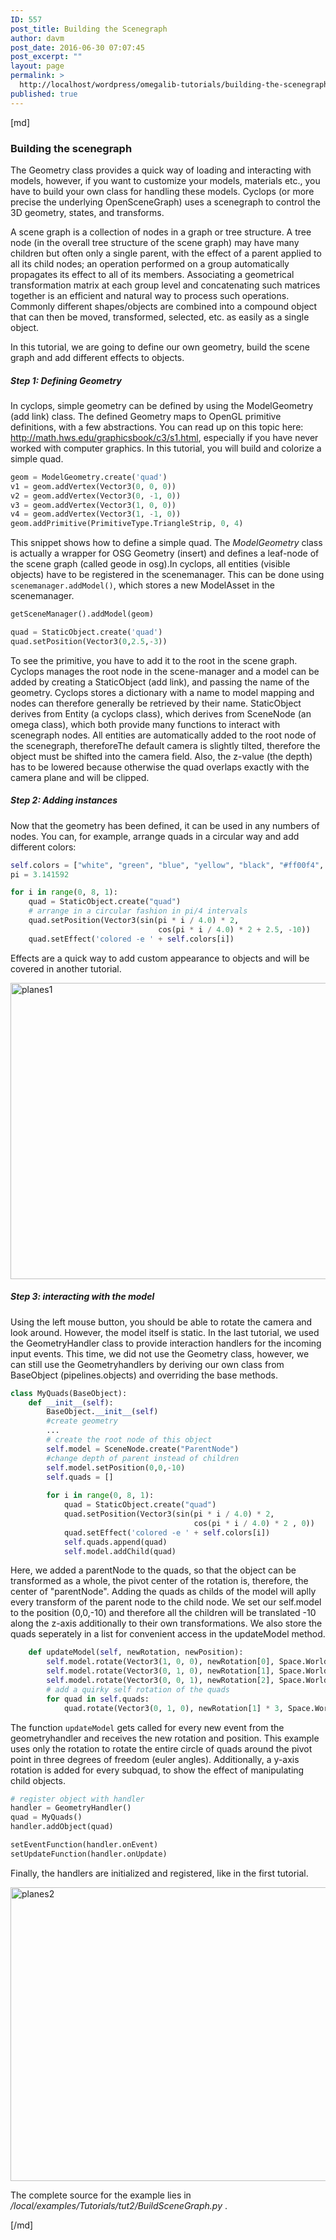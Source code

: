 ```yaml
---
ID: 557
post_title: Building the Scenegraph
author: davm
post_date: 2016-06-30 07:07:45
post_excerpt: ""
layout: page
permalink: >
  http://localhost/wordpress/omegalib-tutorials/building-the-scenegraph/
published: true
---
```

[md]
### Building the scenegraph

The Geometry class provides a quick way of loading and interacting with models, however, if you want to customize your models, materials etc., you have to build your own class for handling these models. Cyclops (or more precise the underlying OpenSceneGraph) uses a scenegraph to control the 3D geometry, states, and transforms. 

A scene graph is a collection of nodes in a graph or tree structure. A tree node (in the overall tree structure of the scene graph) may have many children but often only a single parent, with the effect of a parent applied to all its child nodes; an operation performed on a group automatically propagates its effect to all of its members. Associating a geometrical transformation matrix at each group level and concatenating such matrices together is an efficient and natural way to process such operations. Commonly different shapes/objects are combined into a compound object that can then be moved, transformed, selected, etc. as easily as a single object.

In this tutorial, we are going to define our own geometry, build the scene graph and add different effects to objects.

##### Step 1: Defining Geometry

In cyclops, simple geometry can be defined by using the ModelGeometry (add link) class. The defined Geometry maps to OpenGL primitive definitions, with a few abstractions. You can read up on this topic here: http://math.hws.edu/graphicsbook/c3/s1.html,  especially if you have never worked with computer graphics.
 In this tutorial, you will build and colorize a simple quad.
 

``` python
geom = ModelGeometry.create('quad')
v1 = geom.addVertex(Vector3(0, 0, 0))
v2 = geom.addVertex(Vector3(0, -1, 0))
v3 = geom.addVertex(Vector3(1, 0, 0))
v4 = geom.addVertex(Vector3(1, -1, 0))
geom.addPrimitive(PrimitiveType.TriangleStrip, 0, 4)
```
This snippet shows how to define a simple quad. The *ModelGeometry* class is actually a wrapper for OSG Geometry (insert) and defines a leaf-node of the scene graph (called geode in osg).In cyclops, all entities (visible objects) have to be registered in the scenemanager. This can be done using ```scenemanager.addModel()```, which stores a new ModelAsset in the scenemanager.

``` python
getSceneManager().addModel(geom)

quad = StaticObject.create('quad')
quad.setPosition(Vector3(0,2.5,-3))
```
To see the primitive, you have to add it to the root in the scene graph. Cyclops manages the root node in the scene-manager and a model can be added by creating a StaticObject (add link), and passing the name of the geometry. Cyclops stores a dictionary with a name to model mapping and nodes can therefore generally be retrieved by their name. StaticObject derives from Entity (a cyclops class), which derives from SceneNode (an omega class), which both provide many functions to interact with scenegraph nodes. All entities are automatically added to the root node of the scenegraph, thereforeThe default camera is slightly tilted, therefore the object must be shifted into the camera field. Also, the z-value (the depth) has to be lowered because otherwise the quad overlaps exactly with the camera plane and will be clipped.

##### Step 2: Adding instances

Now that the geometry has been defined, it can be used in any numbers of nodes. You can, for example, arrange quads in a circular way and add different colors:

``` python
self.colors = ["white", "green", "blue", "yellow", "black", "#ff00f4", "#00FFFF", "red"]
pi = 3.141592

for i in range(0, 8, 1):
    quad = StaticObject.create("quad")
    # arrange in a circular fashion in pi/4 intervals
    quad.setPosition(Vector3(sin(pi * i / 4.0) * 2,
                                 cos(pi * i / 4.0) * 2 + 2.5, -10))
    quad.setEffect('colored -e ' + self.colors[i])
```

Effects are a quick way to add custom appearance to objects and will be covered in another tutorial. 

<img src="http://localhost/wordpress/wp-content/uploads/2016/06/planes1.png" alt="planes1" width="831" height="474" class="alignnone size-full wp-image-568" />

##### Step 3: interacting with the model

Using the left mouse button, you should be able to rotate the camera and look around. However, the model itself is static. In the last tutorial, we used the GeometryHandler class to provide interaction handlers for the incoming input events. This time, we did not use the Geometry class, however,  we can still use the Geometryhandlers by deriving our own class from BaseObject (pipelines.objects) and overriding the base methods.

``` python
class MyQuads(BaseObject):
    def __init__(self):
        BaseObject.__init__(self)
        #create geometry
        ...
        # create the root node of this object
        self.model = SceneNode.create("ParentNode")
        #change depth of parent instead of children
        self.model.setPosition(0,0,-10)
        self.quads = []
        
        for i in range(0, 8, 1):
            quad = StaticObject.create("quad")
            quad.setPosition(Vector3(sin(pi * i / 4.0) * 2,
                                         cos(pi * i / 4.0) * 2 , 0))
            quad.setEffect('colored -e ' + self.colors[i])
            self.quads.append(quad)
            self.model.addChild(quad)

```

Here, we added a parentNode to the quads, so that the object can be transformed as a whole, the pivot center of the rotation is, therefore, the center of "parentNode". Adding the quads as childs of the model will aplly every transform of the parent node to the child node. We set our self.model to the position (0,0,-10) and therefore all the children will be translated -10 along the z-axis additionally to their own transformations. We also store the quads seperately in a list for convenient access in the updateModel method.


```python
    def updateModel(self, newRotation, newPosition):
        self.model.rotate(Vector3(1, 0, 0), newRotation[0], Space.World)
        self.model.rotate(Vector3(0, 1, 0), newRotation[1], Space.World)
        self.model.rotate(Vector3(0, 0, 1), newRotation[2], Space.World)
        # add a quirky self rotation of the quads
        for quad in self.quads:
            quad.rotate(Vector3(0, 1, 0), newRotation[1] * 3, Space.World)
```

The function ```updateModel``` gets called for every new event from the geometryhandler and receives the new rotation and position. This example uses only the rotation to rotate the entire circle of quads around the pivot point in three degrees of freedom (euler angles). Additionally, a y-axis rotation is added for every subquad, to show the effect of manipulating child objects.

```python
# register object with handler
handler = GeometryHandler()
quad = MyQuads()
handler.addObject(quad)

setEventFunction(handler.onEvent)
setUpdateFunction(handler.onUpdate)
```
Finally, the handlers are initialized and registered, like in the first tutorial.



<img src="http://localhost/wordpress/wp-content/uploads/2016/06/planes2.png" alt="planes2" width="831" height="470" class="alignnone size-full wp-image-569" />

The complete source for the example lies in */local/examples/Tutorials/tut2/BuildSceneGraph.py* .


[/md]
